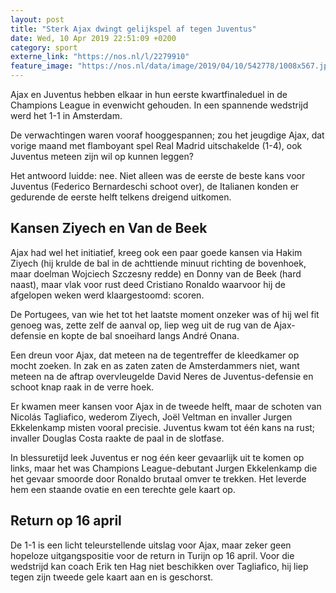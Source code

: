 ```yaml
---
layout: post
title: "Sterk Ajax dwingt gelijkspel af tegen Juventus"
date: Wed, 10 Apr 2019 22:51:09 +0200
category: sport
externe_link: "https://nos.nl/l/2279910"
feature_image: "https://nos.nl/data/image/2019/04/10/542778/1008x567.jpg"
---
```


<p>Ajax en Juventus hebben elkaar in hun eerste kwartfinaleduel in de Champions League in evenwicht gehouden. In een spannende wedstrijd werd het 1-1 in Amsterdam.</p>
<p>De verwachtingen waren vooraf hooggespannen; zou het jeugdige Ajax, dat vorige maand met flamboyant spel Real Madrid uitschakelde (1-4), ook Juventus meteen zijn wil op kunnen leggen?</p>
<p>Het antwoord luidde: nee. Niet alleen was de eerste de beste kans voor Juventus (Federico Bernardeschi schoot over), de Italianen konden er gedurende de eerste helft telkens dreigend uitkomen.</p>
<h2>Kansen Ziyech en Van de Beek</h2>
<p>Ajax had wel het initiatief, kreeg ook een paar goede kansen via Hakim Ziyech (hij krulde de bal in de achttiende minuut richting de bovenhoek, maar doelman Wojciech Szczesny redde) en Donny van de Beek (hard naast), maar vlak voor rust deed Cristiano Ronaldo waarvoor hij de afgelopen weken werd klaargestoomd: scoren.</p>
<p>De Portugees, van wie het tot het laatste moment onzeker was of hij wel fit genoeg was, zette zelf de aanval op, liep weg uit de rug van de Ajax-defensie en kopte de bal snoeihard langs André Onana.</p>
<p>Een dreun voor Ajax, dat meteen na de tegentreffer de kleedkamer op mocht zoeken. In zak en as zaten zaten de Amsterdammers niet, want meteen na de aftrap overvleugelde David Neres de Juventus-defensie en schoot knap raak in de verre hoek.</p>
<p>Er kwamen meer kansen voor Ajax in de tweede helft, maar de schoten van Nicolás Tagliafico, wederom Ziyech, Joël Veltman en invaller Jurgen Ekkelenkamp misten vooral precisie. Juventus kwam tot één kans na rust; invaller Douglas Costa raakte de paal in de slotfase.</p>
<p>In blessuretijd leek Juventus er nog één keer gevaarlijk uit te komen op links, maar het was Champions League-debutant Jurgen Ekkelenkamp die het gevaar smoorde door Ronaldo brutaal omver te trekken. Het leverde hem een staande ovatie en een terechte gele kaart op.</p>
<h2>Return op 16 april</h2>
<p>De 1-1 is een licht teleurstellende uitslag voor Ajax, maar zeker geen hopeloze uitgangspositie voor de return in Turijn op 16 april. Voor die wedstrijd kan coach Erik ten Hag niet beschikken over Tagliafico, hij liep tegen zijn tweede gele kaart aan en is geschorst.</p>
